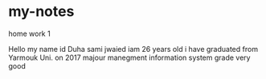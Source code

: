 # my-notes
home work 1


Hello 
my name id Duha sami jwaied
iam 26 years old
i have graduated from Yarmouk Uni. on 2017 majour manegment information system grade very good 

